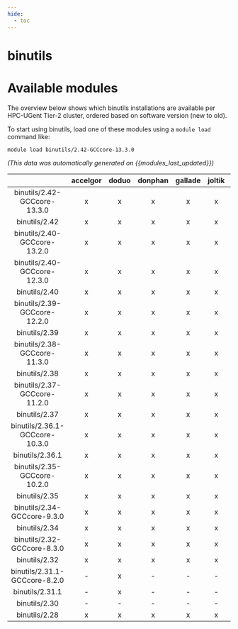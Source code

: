 ```yaml
---
hide:
  - toc
---
```


binutils
========

# Available modules


The overview below shows which binutils installations are available per HPC-UGent Tier-2 cluster, ordered based on software version (new to old).

To start using binutils, load one of these modules using a `module load` command like:

```shell
module load binutils/2.42-GCCcore-13.3.0
```

*(This data was automatically generated on {{modules_last_updated}})*  

| |accelgor|doduo|donphan|gallade|joltik|shinx|skitty|
| :---: | :---: | :---: | :---: | :---: | :---: | :---: | :---: |
|binutils/2.42-GCCcore-13.3.0|x|x|x|x|x|x|x|
|binutils/2.42|x|x|x|x|x|x|x|
|binutils/2.40-GCCcore-13.2.0|x|x|x|x|x|x|x|
|binutils/2.40-GCCcore-12.3.0|x|x|x|x|x|x|x|
|binutils/2.40|x|x|x|x|x|x|x|
|binutils/2.39-GCCcore-12.2.0|x|x|x|x|x|x|x|
|binutils/2.39|x|x|x|x|x|x|x|
|binutils/2.38-GCCcore-11.3.0|x|x|x|x|x|x|x|
|binutils/2.38|x|x|x|x|x|x|x|
|binutils/2.37-GCCcore-11.2.0|x|x|x|x|x|x|x|
|binutils/2.37|x|x|x|x|x|x|x|
|binutils/2.36.1-GCCcore-10.3.0|x|x|x|x|x|-|x|
|binutils/2.36.1|x|x|x|x|x|-|x|
|binutils/2.35-GCCcore-10.2.0|x|x|x|x|x|-|x|
|binutils/2.35|x|x|x|x|x|-|x|
|binutils/2.34-GCCcore-9.3.0|x|x|x|x|x|-|x|
|binutils/2.34|x|x|x|x|x|-|x|
|binutils/2.32-GCCcore-8.3.0|x|x|x|x|x|-|x|
|binutils/2.32|x|x|x|x|x|x|x|
|binutils/2.31.1-GCCcore-8.2.0|-|x|-|-|-|-|-|
|binutils/2.31.1|-|x|-|-|-|-|x|
|binutils/2.30|-|-|-|-|-|-|x|
|binutils/2.28|x|x|x|x|x|-|x|
